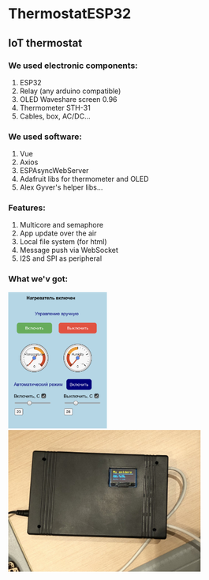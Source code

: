 # ThermostatESP32

## IoT thermostat 

### We used electronic components:
<ol>
  <li>ESP32</li>
  <li>Relay (any arduino compatible)</li>
  <li>OLED Waveshare screen 0.96</li>
  <li>Thermometer STH-31</li>
  <li>Cables, box, AC/DC...</li>
</ol>

### We used software:
<ol>
  <li>Vue</li>
  <li>Axios</li>
  <li>ESPAsyncWebServer</li>
  <li>Adafruit libs for thermometer and OLED</li>
  <li>Alex Gyver's helper libs...</li>
</ol>

### Features:
<ol>
  <li>Multicore and semaphore</li>
  <li>App update over the air</li>
  <li>Local file system (for html)</li>
  <li>Message push via WebSocket</li>
  <li>I2S and SPI as peripheral</li>
</ol>


### What we'v got:
<p align="left">
  <img src="assets/image1.jpg" width="200" title="Smartphone screen">
  <img src="assets/image3.jpg" width="390" title="IoT in a box">
</p>
